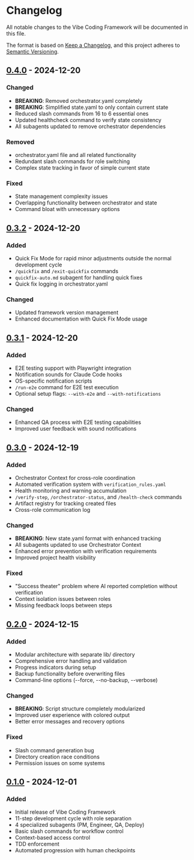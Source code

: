 # Changelog

All notable changes to the Vibe Coding Framework will be documented in this file.

The format is based on [Keep a Changelog](https://keepachangelog.com/en/1.0.0/),
and this project adheres to [Semantic Versioning](https://semver.org/spec/v2.0.0.html).

## [0.4.0] - 2024-12-20

### Changed
- **BREAKING**: Removed orchestrator.yaml completely
- **BREAKING**: Simplified state.yaml to only contain current state
- Reduced slash commands from 16 to 6 essential ones
- Updated healthcheck command to verify state consistency
- All subagents updated to remove orchestrator dependencies

### Removed
- orchestrator.yaml file and all related functionality
- Redundant slash commands for role switching
- Complex state tracking in favor of simple current state

### Fixed
- State management complexity issues
- Overlapping functionality between orchestrator and state
- Command bloat with unnecessary options

## [0.3.2] - 2024-12-20

### Added
- Quick Fix Mode for rapid minor adjustments outside the normal development cycle
- `/quickfix` and `/exit-quickfix` commands
- `quickfix-auto.md` subagent for handling quick fixes
- Quick fix logging in orchestrator.yaml

### Changed
- Updated framework version management
- Enhanced documentation with Quick Fix Mode usage

## [0.3.1] - 2024-12-20

### Added
- E2E testing support with Playwright integration
- Notification sounds for Claude Code hooks
- OS-specific notification scripts
- `/run-e2e` command for E2E test execution
- Optional setup flags: `--with-e2e` and `--with-notifications`

### Changed
- Enhanced QA process with E2E testing capabilities
- Improved user feedback with sound notifications

## [0.3.0] - 2024-12-19

### Added
- Orchestrator Context for cross-role coordination
- Automated verification system with `verification_rules.yaml`
- Health monitoring and warning accumulation
- `/verify-step`, `/orchestrator-status`, and `/health-check` commands
- Artifact registry for tracking created files
- Cross-role communication log

### Changed
- **BREAKING**: New state.yaml format with enhanced tracking
- All subagents updated to use Orchestrator Context
- Enhanced error prevention with verification requirements
- Improved project health visibility

### Fixed
- "Success theater" problem where AI reported completion without verification
- Context isolation issues between roles
- Missing feedback loops between steps

## [0.2.0] - 2024-12-15

### Added
- Modular architecture with separate lib/ directory
- Comprehensive error handling and validation
- Progress indicators during setup
- Backup functionality before overwriting files
- Command-line options (--force, --no-backup, --verbose)

### Changed
- **BREAKING**: Script structure completely modularized
- Improved user experience with colored output
- Better error messages and recovery options

### Fixed
- Slash command generation bug
- Directory creation race conditions
- Permission issues on some systems

## [0.1.0] - 2024-12-01

### Added
- Initial release of Vibe Coding Framework
- 11-step development cycle with role separation
- 4 specialized subagents (PM, Engineer, QA, Deploy)
- Basic slash commands for workflow control
- Context-based access control
- TDD enforcement
- Automated progression with human checkpoints

[0.4.0]: https://github.com/mizkun/vibeflow/compare/v0.3.2...v0.4.0
[0.3.2]: https://github.com/mizkun/vibeflow/compare/v0.3.1...v0.3.2
[0.3.1]: https://github.com/mizkun/vibeflow/compare/v0.3.0...v0.3.1
[0.3.0]: https://github.com/mizkun/vibeflow/compare/v0.2.0...v0.3.0
[0.2.0]: https://github.com/mizkun/vibeflow/compare/v0.1.0...v0.2.0
[0.1.0]: https://github.com/mizkun/vibeflow/releases/tag/v0.1.0
